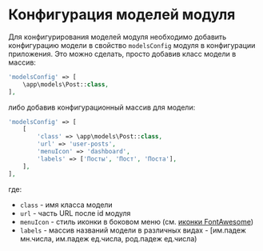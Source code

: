 # Конфигурация моделей модуля

Для конфигурирования моделей модуля необходимо добавить конфигурацию модели в свойство `modelsConfig` модуля в
конфигурации приложения. Это можно сделать, просто добавив класс модели в массив:
```php
'modelsConfig' => [
    \app\models\Post::class,
],
```
либо добавив конфигурационный массив для модели:
```php
'modelsConfig' => [
    [
        'class' => \app\models\Post::class,
        'url' => 'user-posts',
        'menuIcon' => 'dashboard',
        'labels' => ['Посты', 'Пост', 'Поста'],
    ],
],
```
где:
- `class` - имя класса модели
- `url` - часть URL после id модуля
- `menuIcon` - стиль иконки в боковом меню (см. [иконки FontAwesome](http://fontawesome.io/icons/))
- `labels` - массив названий модели в различных видах - [им.падеж мн.числа, им.падеж ед.числа, род.падеж ед.числа)
